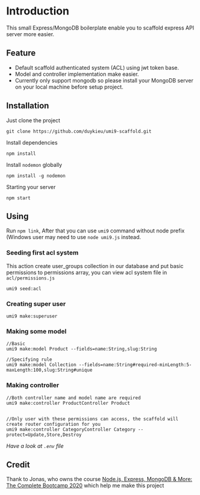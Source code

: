 # Introduction
This small Express/MongoDB boilerplate enable you to scaffold express API server more easier.

## Feature
- Default scaffold authenticated system (ACL) using jwt token base.
- Model and controller implementation make easier.
- Currently only support mongodb so please install your MongoDB server on your local machine before setup project.

## Installation

Just clone the project
```
git clone https://github.com/duykieu/umi9-scaffold.git
```

Install dependencies
```
npm install
```

Install `nodemon` globally

```
npm install -g nodemon
```

Starting your server
```
npm start
```

## Using
Run `npm link`, After that you can use `umi9` command without node prefix (Windows user may need to use `node umi9.js` instead.

### Seeding first acl system
This action create user_groups collection in our database and put basic permissions to permissions array, you can view acl system file in `acl/permissions.js`
```
umi9 seed:acl
```

### Creating super user
```
umi9 make:superuser
```

### Making some model
```
//Basic
umi9 make:model Product --fields=name:String,slug:String 

//Specifying rule
umi9 make:model Collection --fields=name:String#required-minLength:5-maxLength:100,slug:String#unique 
```

### Making controller
```
//Both controller name and model name are required
umi9 make:controller ProductController Product 


//Only user with these permissions can access, the scaffold will create router configuration for you
umi9 make:controller CategoryController Category --protect=Update,Store,Destroy 
```

*Have a look at `.env` file*

## Credit
Thank to Jonas, who owns the course [Node.js, Express, MongoDB & More: The Complete Bootcamp 2020](https://www.udemy.com/course/nodejs-express-mongodb-bootcamp/) which help me make this project
